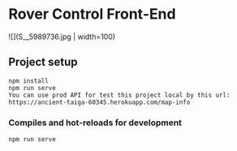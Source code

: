 # Rover Control Front-End
![](S__5989736.jpg | width=100)


## Project setup
```
npm install
npm run serve
You can use prod API for test this project local by this url: 
https://ancient-taiga-60345.herokuapp.com/map-info
```

### Compiles and hot-reloads for development
```
npm run serve
```